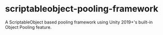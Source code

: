 # scriptableobject-pooling-framework
 A ScriptableObject based pooling framework using Unity 2019+'s built-in Object Pooling feature.
